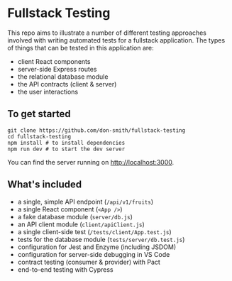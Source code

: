 # Fullstack Testing

This repo aims to illustrate a number of different testing approaches involved with writing automated tests for a fullstack application. The types of things that can be tested in this application are:

* client React components
* server-side Express routes
* the relational database module
* the API contracts (client & server)
* the user interactions


## To get started

```
git clone https://github.com/don-smith/fullstack-testing
cd fullstack-testing
npm install # to install dependencies
npm run dev # to start the dev server
```

You can find the server running on [http://localhost:3000](http://localhost:3000).


## What's included

* a single, simple API endpoint (`/api/v1/fruits`)
* a single React component (`<App />`)
* a fake database module (`server/db.js`)
* an API client module (`client/apiClient.js`)
* a single client-side test (`/tests/client/App.test.js`)
* tests for the database module (`tests/server/db.test.js`)
* configuration for Jest and Enzyme (including JSDOM)
* configuration for server-side debugging in VS Code
* contract testing (consumer & provider) with Pact
* end-to-end testing with Cypress
